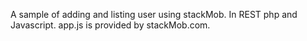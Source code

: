 A sample of adding and listing user using stackMob. In REST php and Javascript.
app.js is provided by stackMob.com.
